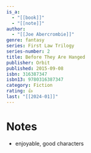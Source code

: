 ```yaml
---
is_a:
  - "[[book]]"
  - "[[note]]"
author:
  - "[[Joe Abercrombie]]"
genre: fantasy
series: First Law Trilogy
series-number: 2
title: Before They Are Hanged
publisher: Orbit
published: 2015-09-08
isbn: 316387347
isbn13: 9780316387347
category: Fiction
rating: 👍
last: "[[2024-01]]"
---
```

# Notes
- enjoyable, good characters
